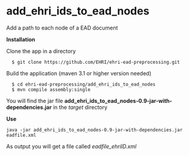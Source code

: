 add_ehri_ids_to_ead_nodes
=========================

Add a path to each node of a EAD document


**Installation**

Clone the app in a directory

```
  $ git clone https://github.com/EHRI/ehri-ead-preprocessing.git
```


Build the application (maven 3.1 or higher version needed)
```
  $ cd ehri-ead-preprocessing/add_ehri_ids_to_ead_nodes
  $ mvn compile assembly:single
```


You will find the jar file **add_ehri_ids_to_ead_nodes-0.9-jar-with-dependencies.jar** in the 
*target* directory


**Use**

```
java -jar add_ehri_ids_to_ead_nodes-0.9-jar-with-dependencies.jar eadfile.xml
```

As output you will get a file called *eadfile_ehriID.xml*




